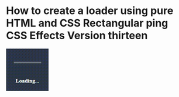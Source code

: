# How to create a loader using pure HTML and CSS Rectangular ping CSS Effects Version thirteen

<img src="../../img/loader_13_1.gif" alt="loader" />